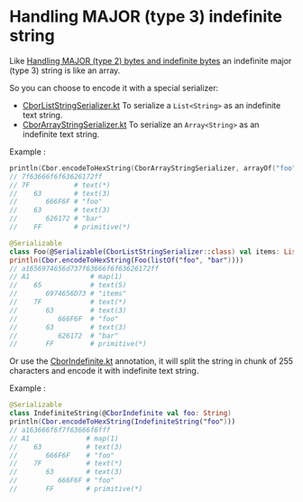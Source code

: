 # Handling MAJOR (type 3) indefinite string

Like [Handling MAJOR (type 2) bytes and indefinite bytes](bytes) an indefinite major (type 3) string is like an
array.

So you can choose to encode it with a special serializer:

- [CborListStringSerializer.kt](../src/commonMain/kotlin/net/orandja/obor/serializer/CborListStringSerializer.kt)
  To serialize a `List<String>` as an indefinite text string.
- [CborArrayStringSerializer.kt](../src/commonMain/kotlin/net/orandja/obor/serializer/CborArrayStringSerializer.kt)
  To serialize an `Array<String>` as an indefinite text string.

Example :

```kotlin
println(Cbor.encodeToHexString(CborArrayStringSerializer, arrayOf("foo", "bar")))
// 7f63666f6f63626172ff
// 7F           # text(*)
//    63        # text(3)
//       666F6F # "foo"
//    63        # text(3)
//       626172 # "bar"
//    FF        # primitive(*)

@Serializable
class Foo(@Serializable(CborListStringSerializer::class) val items: List<String>)
println(Cbor.encodeToHexString(Foo(listOf("foo", "bar"))))
// a1656974656d737f63666f6f63626172ff
// A1               # map(1)
//    65            # text(5)
//       6974656D73 # "items"
//    7F            # text(*)
//       63         # text(3)
//          666F6F  # "foo"
//       63         # text(3)
//          626172  # "bar"
//       FF         # primitive(*)
```

Or use the [CborIndefinite.kt](../src/commonMain/kotlin/net/orandja/obor/annotations/CborIndefinite.kt) annotation, it
will
split the string in chunk of 255 characters and encode it with indefinite text string.

Example :

```kotlin
@Serializable
class IndefiniteString(@CborIndefinite val foo: String)
println(Cbor.encodeToHexString(IndefiniteString("foo")))
// a163666f6f7f63666f6fff
// A1              # map(1)
//    63           # text(3)
//       666F6F    # "foo"
//    7F           # text(*)
//       63        # text(3)
//          666F6F # "foo"
//       FF        # primitive(*)
```